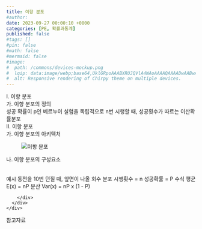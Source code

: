 ```yaml
---
title: 이항 분포
#author: 
date: 2023-09-27 00:00:10 +0800
categories: [PE, 확률과통계]
published: false
#tags: []
#pin: false
#math: false
#mermaid: false
#image:
#  path: /commons/devices-mockup.png
#  lqip: data:image/webp;base64,UklGRpoAAABXRUJQVlA4WAoAAAAQAAAADwAABwAAQUxQSDIAAAARL0AmbZurmr57yyIiqE8oiG0bejIYEQTgqiDA9vqnsUSI6H+oAERp2HZ65qP/VIAWAFZQOCBCAAAA8AEAnQEqEAAIAAVAfCWkAALp8sF8rgRgAP7o9FDvMCkMde9PK7euH5M1m6VWoDXf2FkP3BqV0ZYbO6NA/VFIAAAA
#  alt: Responsive rendering of Chirpy theme on multiple devices.
---
```


<div class="post-wrap">
  <div class="para">
    <div class="para-title">
      I. 이항 분포
    </div>
    <div class="para-cntnt">
      <div class="para">
        <div class="para-title">
          가. 이항 분포의 정의
        </div>
        <div class="para-cntnt">
            성공 확률이 p인 베르누이 실험을 독립적으로 n번 시행할 때, 성공횟수가 따르는 이산확률분포
        </div>
      </div>
    </div>
  </div>
  
  <div class="para">
    <div class="para-title">
      II. 이항 분포
    </div>
    <div class="para-cntnt">
      <div class="para">
        <div class="para-title">
          가. 이항 분포의 아키텍처
        </div>
        <div class="para-cntnt">
          <figure class="post-figure">
            <img src="/assets/img/posts/이항-분포.png" alt="이항 분포">
<!--            <figcaption>Source: Unveiling the Metaverse: Exploring Emerging Trends, Multifaceted Perspectives, and Future Challenges</figcaption>-->
          </figure>
        </div>
      </div>
      <div class="para">
        <div class="para-title">
          나. 이항 분포의 구성요소
        </div>
        <div class="para-cntnt">
          <table class="post-table">
          </table>
          예시
  동전을 10번 던질 때, 앞면이 나올 회수
분포
  시행횟수 = n
  성공확률 = P
수식
  평균 E(x) = nP
  분산 Var(x) = nP x (1 - P)

        </div>
      </div>
    </div>
  </div>

  <div class="refr-wrap">
    <div class="refr-title">
        참고자료
    </div>
    <ol class="refr-list">
    <!--    <li>(나현식, 최대선) <a target="_blank" href="https://scienceon.kisti.re.kr/commons/util/originalView.do?cn=JAKO202225948430499&oCn=JAKO202225948430499&dbt=JAKO&journal=NJOU00291864">메타버스 보안 위협 요소 및 대응 방안 검토</a></li>-->
    <!--    <li>(M. Uddin, S. Manickam, H. Ullah, M. Obaidat and A. Dandoush) <a target="_blank" href="https://ieeexplore.ieee.org/abstract/document/10138386">Unveiling the Metaverse: Exploring Emerging Trends, Multifaceted Perspectives, and Future Challenges</a></li>-->
    </ol>
  </div>
</div>
